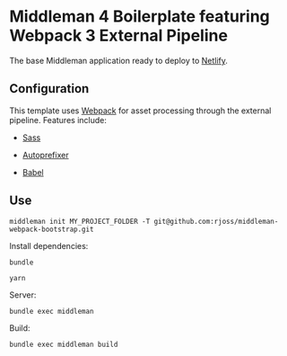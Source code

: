# Middleman 4 Boilerplate featuring Webpack 3 External Pipeline

The base Middleman application ready to deploy to [Netlify](https://www.netlify.com/).

## Configuration

This template uses [Webpack] for asset processing through the external pipeline. Features include:

- [Sass]
- [Autoprefixer]
- [Babel]

  [Webpack]: https://webpack.js.org/
  [Sass]: https://sass-lang.com
  [Autoprefixer]: https://github.com/postcss/autoprefixer
  [Babel]: https://babeljs.io

## Use

`middleman init MY_PROJECT_FOLDER -T git@github.com:rjoss/middleman-webpack-bootstrap.git`

Install dependencies:

`bundle`

`yarn`

Server:

`bundle exec middleman`

Build:

`bundle exec middleman build`
